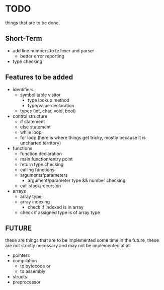 
TODO
====
things that are to be done.

Short-Term
----------
* add line numbers to te lexer and parser 
  * better error reporting
* type checking

Features to be added
--------------------
* identifiers
  * symbol table visitor
    * type lookup method
    * type/value declaration
  * types (int, char, void, bool)
* control structure
    * if statement
    * else statement
    * while loop
    * for loop
(here is where things get tricky, mostly because it is uncharted territory)
* functions
  * function declaration
  * main function/entry point
  * return type checking
  * calling functions
  * arguments/parameters
    * argument/parameter type && number checking
  * call stack/recursion
* arrays
  * array type
  * array indexing
    * check if indexed is in array
  * check if assigned type is of array type

FUTURE
------
these are things that are to be implemented some time in the future,
these are not strictly necessary and may not be implemented at all

* pointers
* compilation
  * to bytecode or
  * to assembly
* structs
* preprocessor
